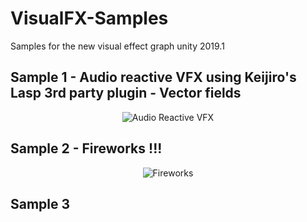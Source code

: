 # VisualFX-Samples
Samples for the new visual effect graph unity 2019.1

## Sample 1 - Audio reactive VFX using Keijiro's Lasp 3rd party plugin - Vector fields  
<p align="center">
  <img src="https://i.imgur.com/zwLLd20.gif" alt="Audio Reactive VFX"></img>
</p>

## Sample 2 - Fireworks !!!
<p align="center">
  <img src="https://i.imgur.com/BsfgOwD.gif" alt="Fireworks"></img>
</p>

## Sample 3
